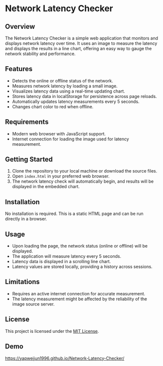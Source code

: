 # Network Latency Checker

## Overview

The Network Latency Checker is a simple web application that monitors and displays network latency over time. It uses an image to measure the latency and displays the results in a line chart, offering an easy way to gauge the network stability and performance.

## Features

- Detects the online or offline status of the network.
- Measures network latency by loading a small image.
- Visualizes latency data using a real-time updating chart.
- Stores latency data in localStorage for persistence across page reloads.
- Automatically updates latency measurements every 5 seconds.
- Changes chart color to red when offline.

## Requirements

- Modern web browser with JavaScript support.
- Internet connection for loading the image used for latency measurement.

## Getting Started

1. Clone the repository to your local machine or download the source files.
2. Open `index.html` in your preferred web browser.
3. The network latency check will automatically begin, and results will be displayed in the embedded chart.

## Installation

No installation is required. This is a static HTML page and can be run directly in a browser.


## Usage

- Upon loading the page, the network status (online or offline) will be displayed.
- The application will measure latency every 5 seconds.
- Latency data is displayed in a scrolling line chart.
- Latency values are stored locally, providing a history across sessions.

## Limitations

- Requires an active internet connection for accurate measurement.
- The latency measurement might be affected by the reliability of the image source server.

## License

This project is licensed under the [MIT License](LICENSE).

## Demo

https://yapweijun1996.github.io/Network-Latency-Checker/






